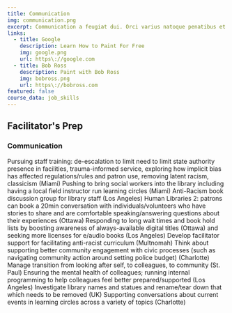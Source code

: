 ```yaml
---
title: Communication
img: communication.png
excerpt: Communication a feugiat dui. Orci varius natoque penatibus et magnis dis parturient montes, nascetur ridiculus mus. Etiam condimentum lectus leo. Integer quis ipsum magna. 
links:
  - title: Google
    description: Learn How to Paint For Free
    img: google.png
    url: https\://google.com
  - title: Bob Ross
    description: Paint with Bob Ross
    img: bobross.png
    url: https\://bobross.com
featured: false
course_data: job_skills
---
```

## Facilitator's Prep
### Communication 
Pursuing staff training: de-escalation to limit need to limit state authority presence in facilities, trauma-informed service, exploring how implicit bias has affected regulations/rules and patron use, removing latent racism, classicism (Miami)
Pushing to bring social workers into the library including having a local field instructor run learning circles (Miami)
Anti-Racism book discussion group for library staff (Los Angeles)
Human Libraries 2: patrons can book a 20min conversation with individuals/volunteers who have stories to share and are comfortable speaking/answering questions about their experiences (Ottawa)
Responding to long wait times and book hold lists by boosting awareness of always-available digital titles (Ottawa) and seeking more licenses for e/audio books (Los Angeles)
Develop facilitator support for facilitating anti-racist curriculum (Multnomah)
Think about supporting better community engagement with civic processes (such as navigating community action around setting police budget) (Charlotte)
Manage transition from looking after self, to colleagues, to community (St. Paul)
Ensuring the mental health of colleagues; running internal programming to help colleagues feel better prepared/supported (Los Angeles)
Investigate library names and statues and rename/tear down that which needs to be removed (UK)
Supporting conversations about current events in learning circles across a variety of topics (Charlotte) 
